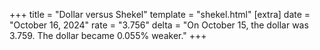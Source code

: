 +++
title = "Dollar versus Shekel"
template = "shekel.html"
[extra]
date = "October 16, 2024"
rate = "3.756"
delta = "On October 15, the dollar was 3.759. The dollar became 0.055% weaker."
+++
